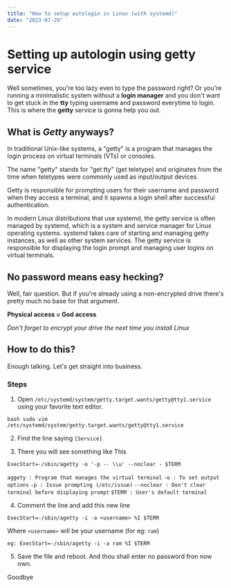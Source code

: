 ```yaml
---
title: "How to setup autologin in Linux (with systemd)"
date: "2023-07-29"
---
```


# Setting up autologin using getty service

Well sometimes, you're too lazy even to type the password right? Or you're running a minimalistic system without a **login manager** and you don't want to get stuck in the **tty** typing username and password everytime to login. This is where the **getty** service is gonna help you out.

## What is _Getty_ anyways?

In traditional Unix-like systems, a "getty" is a program that manages the login process on virtual terminals (VTs) or consoles.

The name "getty" stands for "get tty" (get teletype) and originates from the time when teletypes were commonly used as input/output devices.

Getty is responsible for prompting users for their username and password when they access a terminal, and it spawns a login shell after successful authentication.

In modern Linux distributions that use systemd, the getty service is often managed by systemd, which is a system and service manager for Linux operating systems. systemd takes care of starting and managing getty instances, as well as other system services. The getty service is responsible for displaying the login prompt and managing user logins on virtual terminals.

## No password means easy hecking?

Well, fair question. But if you're already using a non-encrypted drive there's pretty much no base for that argument.

**Physical access = God access**

_Don't forget to encrypt your drive the next time you install Linux_

## How to do this?

Enough talking. Let's get straight into business.

### Steps

1. Open `/etc/systemd/system/getty.target.wants/getty@tty1.service` using your favorite text editor.

`bash
sudo vim /etc/systemd/system/getty.target.wants/getty@tty1.service
`

2. Find the line saying `[Service]`

3. There you will see something like This

`ExecStart=-/sbin/agetty -o '-p -- \\u' --noclear - $TERM`

`aggety : Program that manages the virtual terminal`
`-o : To set output options`
`-p : Issue prompting (/etc/issue)`
`--noclear : Don't clear terminal before displaying prompt`
`$TERM : User's default terminal`

4. Comment the line and add this new line

`ExecStart=-/sbin/agetty -i -a <username> %I $TERM`

Where `<username>` will be your username (for eg: `ram`)

`eg:
ExecStart=-/sbin/agetty -i -a ram %I $TERM`

5. Save the file and reboot. And thou shall enter no password fron now own.

Goodbye
